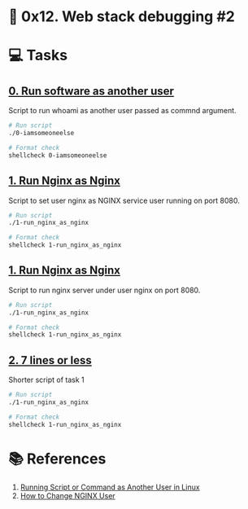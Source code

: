 # :book: 0x12. Web stack debugging #2
# :computer: Tasks
## [0. Run software as another user](0-iamsomeoneelse)
Script to run whoami as another user passed as commnd argument.

```bash
# Run script
./0-iamsomeoneelse

# Format check
shellcheck 0-iamsomeoneelse
```

## [1. Run Nginx as Nginx ](1-run_nginx_as_nginx)
Script to set user nginx as NGINX service user running on port 8080.

```bash
# Run script
./1-run_nginx_as_nginx

# Format check
shellcheck 1-run_nginx_as_nginx
```

## [1. Run Nginx as Nginx ](1-run_nginx_as_nginx)
Script to run nginx server under user nginx on port 8080.

```bash
# Run script
./1-run_nginx_as_nginx

# Format check
shellcheck 1-run_nginx_as_nginx
```

## [2. 7 lines or less ](100-fix_in_7_lines_or_less)
Shorter script of task 1

```bash
# Run script
./1-run_nginx_as_nginx

# Format check
shellcheck 1-run_nginx_as_nginx
```

# :books: References
1. [Running Script or Command as Another User in Linux](https://www.baeldung.com/linux/run-as-another-user)
2. [How to Change NGINX User](https://fedingo.com/how-to-change-nginx-user/)
